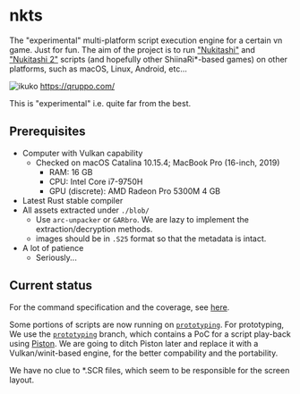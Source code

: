 # nkts

The "experimental" multi-platform script execution engine for a certain vn game. Just for fun.
The aim of the project is to run ["Nukitashi"](https://qruppo.com/products/nukitashi/) and 
["Nukitashi 2"](https://qruppo.com/products/nukitashi2/) scripts (and hopefully other ShiinaRi*-based
games) on other platforms, such as macOS, Linux, Android, etc...

![ikuko](assets/screenshot_ikuko.png)
https://qruppo.com/

This is "experimental" i.e. quite far from the best.

## Prerequisites

* Computer with Vulkan capability
    * Checked on macOS Catalina 10.15.4; MacBook Pro (16-inch, 2019)
        * RAM: 16 GB
        * CPU: Intel Core i7-9750H
        * GPU (discrete): AMD Radeon Pro 5300M 4 GB
* Latest Rust stable compiler
* All assets extracted under `./blob/`
    * Use `arc-unpacker` or `GARbro`. We are lazy to implement the extraction/decryption methods.
    * images should be in `.S25` format so that the metadata is intact.
* A lot of patience
    * Seriously...

## Current status

For the command specification and the coverage, see [here](COMMANDS.md).

Some portions of scripts are now running on [`prototyping`](https://github.com/3c1u/nkts/tree/prototyping).
For prototyping, We use the [`prototyping`](https://github.com/3c1u/nkts/tree/prototyping) branch, which contains
a PoC for a script play-back using [Piston](https://github.com/PistonDevelopers/piston). We are going to
ditch Piston later and replace it with a Vulkan/winit-based engine, for the better compability and the portability.

We have no clue to *.SCR files, which seem to be responsible for the screen layout.
